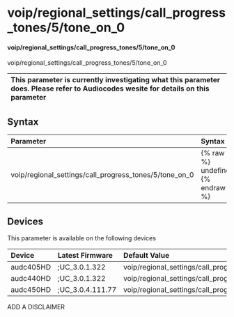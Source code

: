 ﻿---
description: voip/regional_settings/call_progress_tones/5/tone_on_0
search: false
---

# voip/regional_settings/call_progress_tones/5/tone_on_0

#### voip/regional_settings/call_progress_tones/5/tone_on_0

voip/regional_settings/call_progress_tones/5/tone_on_0


| This parameter is currently investigating what this parameter does. Please refer to Audiocodes wesite for details on this parameter | 
| :--- |

## Syntax
| Parameter | Syntax |
| :--- | :--- |
|voip/regional_settings/call_progress_tones/5/tone_on_0 | {% raw %} undefined {% endraw %}|

## Devices
This parameter is available on the following devices

| Device | Latest Firmware | Default Value |
|:---|:---|:---|
| audc405HD | ;UC_3.0.1.322 | voip/regional_settings/call_progress_tones/5/tone_on_0=30 
| audc440HD | ;UC_3.0.1.322 | voip/regional_settings/call_progress_tones/5/tone_on_0=30 
| audc450HD | ;UC_3.0.4.111.77 | voip/regional_settings/call_progress_tones/5/tone_on_0=30 

ADD A DISCLAIMER
